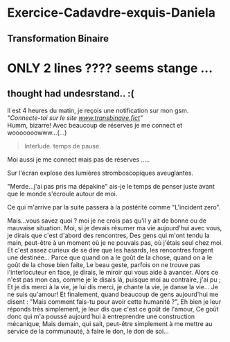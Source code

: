# Exercice-Cadavdre-exquis-Daniela

## Transformation Binaire

# ONLY 2 lines ???? seems stange ...

## thought had undesrstand.. :( 


Il est 4 heures du matin, je reçois une notification sur mon gsm.  
_"Connecte-toi sur le site www.transbinaire.fict"_  
Humm, bizarre! Avec beaucoup de réserves je me connect et wooooooowww...(...)

>Interlude.
>temps de pause.


Moi aussi je me connect mais pas de réserves .....

Sur l'écran explose des lumières stromboscopiques aveuglantes.

"Merde...j'ai pas pris ma dépakine" ais-je le temps de penser juste avant que le monde s'écroule autour de moi.

Ce qui m'arrive par la suite passera à la postérité comme "L'incident zero".

Mais...vous savez quoi ?  moi je ne crois pas
qu'il y ait de bonne ou de mauvaise situation.
Moi, si je devais résumer ma vie aujourd'hui avec vous,
je dirais que c'est d'abord des rencontres,
Des gens qui m'ont tendu la main,
peut-être à un moment où je ne pouvais pas, où j'étais seul chez moi.
Et c'est assez curieux de se dire que les hasards,
les rencontres forgent une destinée...
Parce que quand on a le goût de la chose,
quand on a le goût de la chose bien faite,
Le beau geste, parfois on ne trouve pas l'interlocuteur en face,
je dirais, le miroir qui vous aide à avancer.
Alors ce n'est pas mon cas, comme je le disais là,
puisque moi au contraire, j'ai pu ;
Et je dis merci à la vie, je lui dis merci,
je chante la vie, je danse la vie... Je ne suis qu'amour!
Et finalement, quand beaucoup de gens aujourd'hui me disent :
"Mais comment fais-tu pour avoir cette humanité ?",
Eh bien je leur réponds très simplement,
je leur dis que c'est ce goût de l'amour,
Ce goût donc qui m'a poussé aujourd'hui
à entreprendre une construction mécanique,
Mais demain, qui sait, peut-être simplement
à me mettre au service de la communauté,
à faire le don, le don de soi...



